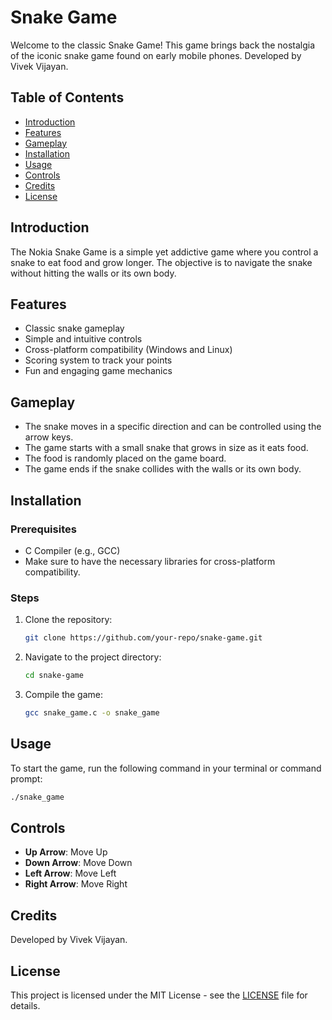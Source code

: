
# Snake Game

Welcome to the classic Snake Game! This game brings back the nostalgia of the iconic snake game found on early mobile phones. Developed by Vivek Vijayan.

## Table of Contents

- [Introduction](#introduction)
- [Features](#features)
- [Gameplay](#gameplay)
- [Installation](#installation)
- [Usage](#usage)
- [Controls](#controls)
- [Credits](#credits)
- [License](#license)

## Introduction

The Nokia Snake Game is a simple yet addictive game where you control a snake to eat food and grow longer. The objective is to navigate the snake without hitting the walls or its own body.

## Features

- Classic snake gameplay
- Simple and intuitive controls
- Cross-platform compatibility (Windows and Linux)
- Scoring system to track your points
- Fun and engaging game mechanics

## Gameplay

- The snake moves in a specific direction and can be controlled using the arrow keys.
- The game starts with a small snake that grows in size as it eats food.
- The food is randomly placed on the game board.
- The game ends if the snake collides with the walls or its own body.

## Installation

### Prerequisites

- C Compiler (e.g., GCC)
- Make sure to have the necessary libraries for cross-platform compatibility.

### Steps

1. Clone the repository:
   ```sh
   git clone https://github.com/your-repo/snake-game.git
   ```

2. Navigate to the project directory:
   ```sh
   cd snake-game
   ```

3. Compile the game:
   ```sh
   gcc snake_game.c -o snake_game
   ```

## Usage

To start the game, run the following command in your terminal or command prompt:

```sh
./snake_game
```

## Controls

- **Up Arrow**: Move Up
- **Down Arrow**: Move Down
- **Left Arrow**: Move Left
- **Right Arrow**: Move Right

## Credits

Developed by Vivek Vijayan.

## License

This project is licensed under the MIT License - see the [LICENSE](LICENSE) file for details.
